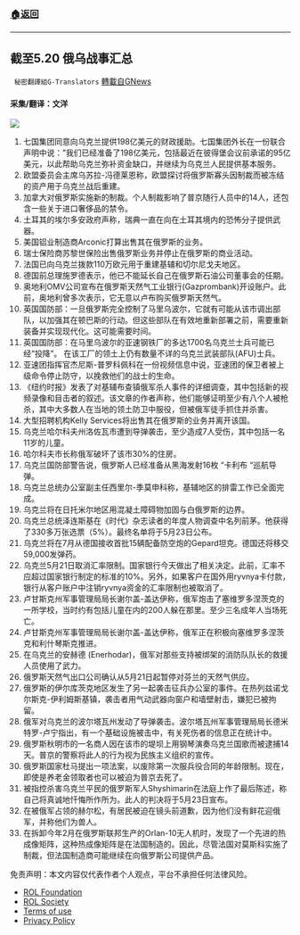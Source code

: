 ###  [:house:返回](README.md)
---


## 截至5.20 俄乌战事汇总
` 秘密翻譯組G-Translators` [轉載自GNews](https://gnews.org/zh-hans/2567837/)

#### 采集/翻译：文洋
 ![](https://assets.gnews.org/wp-content/uploads/2022/05/16530681961_1653068206.png) 
1. 七国集团同意向乌克兰提供198亿美元的财政援助。七国集团外长在一份联合声明中说：”我们已经准备了198亿美元，包括最近在彼得堡会议前承诺的95亿美元，以此帮助乌克兰弥补资金缺口，并继续为乌克兰人民提供基本服务。
2. 欧盟委员会主席乌苏拉-冯德莱恩称，欧盟探讨将俄罗斯寡头因制裁而被冻结的资产用于乌克兰战后重建。
3. 加拿大对俄罗斯实施新的制裁。个人制裁影响了普京随行人员中的14人，还包含一些关于进口奢侈品的禁令。
4. 土耳其的埃尔多安政府声称，瑞典一直在向在土耳其境内的恐怖分子提供武器。
5. 美国铝业制造商Arconic打算出售其在俄罗斯的业务。
6. 瑞士保险商苏黎世保险出售俄罗斯业务并停止在俄罗斯的商业活动。
7. 法国已向乌克兰拨款110万欧元用于重建基辅和切尔尼戈夫地区。
8. 德国前总理施罗德表示，他已不能延长自己在俄罗斯石油公司董事会的任期。
9. 奥地利OMV公司宣布在俄罗斯天然气工业银行(Gazprombank)开设账户。此前，奥地利曾多次表示，它无意以卢布购买俄罗斯天然气。
10. 英国国防部：一旦俄罗斯完全控制了马里乌波尔，它就有可能从该市调出部队，以加强其在顿巴斯的行动。但这些部队在有效地重新部署之前，需要重新装备并实现现代化。这可能需要时间。
11. 英国国防部：在马里乌波尔的亚速钢铁厂的多达1700名乌克兰士兵可能已经“投降”。 在该工厂的领土上仍有数量不详的乌克兰武装部队(AFU)士兵。
12. 亚速团指挥官杰尼斯-普罗科佩科在一份视频信息中说，亚速团的保卫者被上级命令停止防守，以挽救他们的战士的生命。
13. 《纽约时报》发表了对基辅布查镇俄军杀人事件的详细调查，其中包括新的视频录像和目击者的叙述。该文章的作者声称，他们能够证明至少有八个人被枪杀，其中大多数人在当地的领土防卫中服役，但被俄军徒手抓住并杀害。
14. 大型招聘机构Kelly Services将出售其在俄罗斯的业务并离开该国。
15. 乌克兰哈尔科夫州洛佐瓦市遭到导弹袭击，至少造成7人受伤，其中包括一名11岁的儿童。
16. 哈尔科夫市长称俄军破坏了该市30%的住房。
17. 乌克兰国防部警告说，俄罗斯人已经准备从黑海发射16枚 “卡利布 “巡航导弹。
18. 乌克兰总统办公室副主任西里尔-季莫申科称，基辅地区的排雷工作已全面完成。
19. 乌克兰将在日托米尔地区用混凝土障碍物加固与白俄罗斯的边界。
20. 乌克兰总统泽连斯基在《时代》杂志读者的年度人物调查中名列前茅。他获得了330多万张选票（5%）。最终名单将于5月23日公布。
21. 乌克兰将在7月从德国接收首批15辆配备防空炮的Gepard坦克。德国还将移交59,000发弹药。
22. 乌克兰5月21日取消汇率限制。国家银行今天做出了相关决定。此前，汇率不应超过国家银行制定的标准的10%。另外，如果客户在国外用ryvnya卡付款，银行从客户账户中注销ryvnya资金的汇率限制也被取消了。
23. 卢甘斯克州军事管理局局长谢尔盖-盖达伊称，俄军炮击了塞维罗多涅茨克的一所学校，当时约有包括儿童在内的200人躲在那里。至少三名成年人当场死亡。
24. 卢甘斯克州军事管理局局长谢尔盖-盖达伊称，俄军正在积极向塞维罗多涅茨克和利什琴斯克推进。
25. 在乌克兰的安赫德 (Enerhodar)，俄军对那些支持被绑架的消防队队长的救援人员使用了武力。
26. 俄罗斯天然气出口公司确认从5月21日起暂停对芬兰的天然气供应。
27. 俄罗斯的伊尔库茨克地区发生了另一起袭击征兵办公室的事件。在热列兹诺戈尔斯克-伊利姆斯基镇，袭击者用气动武器向窗户和墙壁射击，嫌犯已被拘留。
28. 俄军对乌克兰的波尔塔瓦州发动了导弹袭击。波尔塔瓦州军事管理局局长德米特罗-卢宁指出，有一个基础设施被击中，有关死伤者的信息正在统计中。
29. 俄罗斯秋明市的一名商人因在该市的堤坝上用钢琴演奏乌克兰国歌而被逮捕14天。普京的警察将此人的行为视为民族主义组织的宣传。
30. 俄罗斯国家杜马提出一项法案，以废除第一次服兵役合同的年龄限制。现在，即使是养老金领取者也可以被迫为普京去死了。
31. 被指控杀害乌克兰平民的俄罗斯军人Shyshimarin在法庭上作了最后陈述，称自己将真诚地忏悔所作所为。此人的判决将于5月23日宣布。
32. 在被俄军占领的赫尔松，有居民被迫在镜头前道歉，因为他们没有鲜花迎俄军，并称他们为兽人。
33. 在拆卸今年2月在俄罗斯联邦生产的Orlan-10无人机时，发现了一个先进的热成像矩阵，这种热成像矩阵是在法国制造的。因此，尽管法国对莫斯科实施了制裁，但法国制造商可能继续在向俄罗斯公司提供产品。

免责声明：本文内容仅代表作者个人观点，平台不承担任何法律风险。
  
- [ROL Foundation](https://rolfoundation.org/)
- [ROL Society](https://rolsociety.org/)
- [Terms of use](https://gnews.org/terms-of-use-3/)
- [Privacy Policy](https://gnews.org/privacy-policy/)
